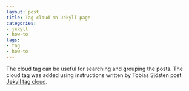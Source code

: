 ```yaml
---
layout: post
title: Tag cloud on Jekyll page
categories:
- jekyll
- how-to
tags:
- tag
- how-to
---
```


The cloud tag can be useful for searching and grouping the posts. The cloud tag was added using instructions written by Tobias Sjösten post 
[Jekyll tag cloud](http://vvv.tobiassjosten.net/jekyll/jekyll-tag-cloud/).


